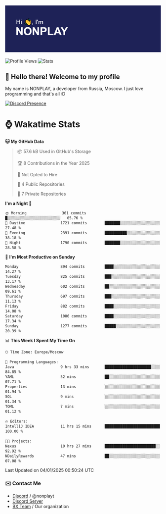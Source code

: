 ![Discord Presence](./header.png)
<br></br>
![Profile Views](https://komarev.com/ghpvc/?username=NONPLAYT&color=blue&style=for-the-badge)
![Stats](https://img.shields.io/badge/0%25-OPTIMIZED-orange?style=for-the-badge)


## :wave: Hello there! Welcome to my profile

My name is NONPLAY, a developer from Russia, Moscow. I just love programming and that's all :D

[![Discord Presence](https://lanyard.cnrad.dev/api/597087584090587177?showDisplayName=true)](https://discord.com/users/597087584090587177) 

# ⌚ Wakatime Stats

<!--START_SECTION:waka-->
**🐱 My GitHub Data** 

> 📦 57.6 kB Used in GitHub's Storage 
 > 
> 🏆 8 Contributions in the Year 2025
 > 
> 🚫 Not Opted to Hire
 > 
> 📜 4 Public Repositories 
 > 
> 🔑 7 Private Repositories 
 > 
**I'm a Night 🦉** 

```text
🌞 Morning                361 commits         █░░░░░░░░░░░░░░░░░░░░░░░░   05.76 % 
🌆 Daytime                1721 commits        ███████░░░░░░░░░░░░░░░░░░   27.48 % 
🌃 Evening                2391 commits        ██████████░░░░░░░░░░░░░░░   38.18 % 
🌙 Night                  1790 commits        ███████░░░░░░░░░░░░░░░░░░   28.58 % 
```
📅 **I'm Most Productive on Sunday** 

```text
Monday                   894 commits         ████░░░░░░░░░░░░░░░░░░░░░   14.27 % 
Tuesday                  825 commits         ███░░░░░░░░░░░░░░░░░░░░░░   13.17 % 
Wednesday                602 commits         ██░░░░░░░░░░░░░░░░░░░░░░░   09.61 % 
Thursday                 697 commits         ███░░░░░░░░░░░░░░░░░░░░░░   11.13 % 
Friday                   882 commits         ████░░░░░░░░░░░░░░░░░░░░░   14.08 % 
Saturday                 1086 commits        ████░░░░░░░░░░░░░░░░░░░░░   17.34 % 
Sunday                   1277 commits        █████░░░░░░░░░░░░░░░░░░░░   20.39 % 
```


📊 **This Week I Spent My Time On** 

```text
🕑︎ Time Zone: Europe/Moscow

💬 Programming Languages: 
Java                     9 hrs 33 mins       █████████████████████░░░░   84.85 % 
YAML                     52 mins             ██░░░░░░░░░░░░░░░░░░░░░░░   07.71 % 
Properties               13 mins             ░░░░░░░░░░░░░░░░░░░░░░░░░   01.94 % 
SQL                      9 mins              ░░░░░░░░░░░░░░░░░░░░░░░░░   01.34 % 
TOML                     7 mins              ░░░░░░░░░░░░░░░░░░░░░░░░░   01.12 % 

🔥 Editors: 
IntelliJ IDEA            11 hrs 15 mins      █████████████████████████   100.00 % 

🐱‍💻 Projects: 
Nexus                    10 hrs 27 mins      ███████████████████████░░   92.92 % 
NDailyRewards            47 mins             ██░░░░░░░░░░░░░░░░░░░░░░░   07.08 % 
```


 Last Updated on 04/01/2025 00:50:24 UTC
<!--END_SECTION:waka-->

### ✉️ Contact Me

- [Discord](https://discord.com/users/597087584090587177) / @nonplayt
- [Discord Server](https://discord.gg/p7cxhw7E2M)
- [BX Team](https://github.com/BX-Team) / Our organization

